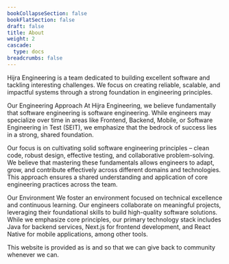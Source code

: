 ```yaml
---
bookCollapseSection: false
bookFlatSection: false
draft: false
title: About
weight: 2
cascade:
  type: docs
breadcrumbs: false
---
```


Hijra Engineering is a team dedicated to building excellent software and tackling interesting challenges. We focus on creating reliable, scalable, and impactful systems through a strong foundation in engineering principles.

Our Engineering Approach
At Hijra Engineering, we believe fundamentally that software engineering is software engineering. While engineers may specialize over time in areas like Frontend, Backend, Mobile, or Software Engineering in Test (SEIT), we emphasize that the bedrock of success lies in a strong, shared foundation.

Our focus is on cultivating solid software engineering principles – clean code, robust design, effective testing, and collaborative problem-solving. We believe that mastering these fundamentals allows engineers to adapt, grow, and contribute effectively across different domains and technologies. This approach ensures a shared understanding and application of core engineering practices across the team.

Our Environment
We foster an environment focused on technical excellence and continuous learning. Our engineers collaborate on meaningful projects, leveraging their foundational skills to build high-quality software solutions. While we emphasize core principles, our primary technology stack includes Java for backend services, Next.js for frontend development, and React Native for mobile applications, among other tools.

This website is provided as is and so that we can give back to community whenever we can.

